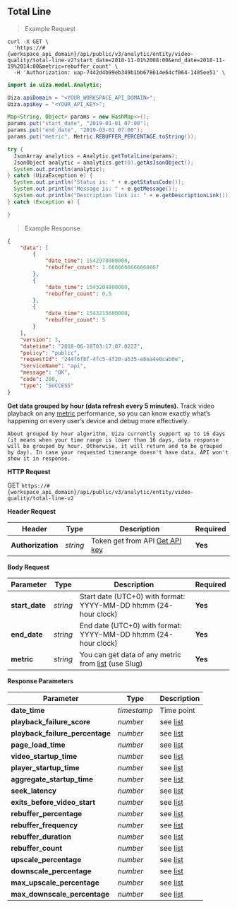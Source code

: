 ## Total Line

> Example Request

```shell
curl -X GET \
  'https://#{workspace_api_domain}/api/public/v3/analytic/entity/video-quality/total-line-v2?start_date=2018-11-01%2008:00&end_date=2018-11-19%2014:00&metric=rebuffer_count' \
  -H 'Authorization: uap-7442d4b99eb349b1bb678614e64cf064-1405ee51' \
```

```java
import io.uiza.model.Analytic;

Uiza.apiDomain = "<YOUR_WORKSPACE_API_DOMAIN>";
Uiza.apiKey = "<YOUR_API_KEY>";

Map<String, Object> params = new HashMap<>();
params.put("start_date", "2019-01-01 07:00");
params.put("end_date", "2019-03-01 07:00");
params.put("metric", Metric.REBUFFER_PERCENTAGE.toString());

try {
  JsonArray analytics = Analytic.getTotalLine(params);
  JsonObject analytic = analytics.get(0).getAsJsonObject();
  System.out.println(analytic);
} catch (UizaException e) {
  System.out.println("Status is: " + e.getStatusCode());
  System.out.println("Message is: " + e.getMessage());
  System.out.println("Description link is: " + e.getDescriptionLink());
} catch (Exception e) {

}
```

> Example Response

```json
{
    "data": [
        {
            "date_time": 1542978000000,
            "rebuffer_count": 1.6666666666666667
        },
        {
            "date_time": 1543204800000,
            "rebuffer_count": 0.5
        },
        {
            "date_time": 1543215600000,
            "rebuffer_count": 5
        }
    ],
    "version": 3,
    "datetime": "2018-06-18T03:17:07.022Z",
    "policy": "public",
    "requestId": "244f6f8f-4fc5-4f20-a535-e8ea4e0cab0e",
    "serviceName": "api",
    "message": "OK",
    "code": 200,
    "type": "SUCCESS"
}
```

**Get data grouped by hour (data refresh every 5 minutes).** Track video playback on any [metric](#analytic-metrics) performance, so you can know exactly what’s happening on every user’s device and debug more effectively.

``` About grouped by hour algorithm, Uiza currently support up to 16 days (it means when your time range is lower than 16 days, data response will be grouped by hour. Otherwise, it will return and to be grouped by day). In case your requested timerange doesn't have data, API won't show it in response.  ```

**HTTP Request**

<span class="get-button"> GET </span>
```https://#{workspace_api_domain}/api/public/v3/analytic/entity/video-quality/total-line-v2```

**Header Request**

| Header   | Type   | Description                              | Required |
|-------------|--------|---------------------------------------|---------|
| **Authorization** | *string* |Token get from API [Get API key](#get-api-key) | **Yes** |


**Body Request**

| Parameter | Type | Description | Required |
| ------------- | ------------- | ------------- | ------------- |
| **start_date** | *string* | Start date (UTC+0) with format: YYYY-MM-DD hh:mm (24-hour clock) | **Yes** |
| **end_date** | *string* | End date (UTC+0) with format: YYYY-MM-DD hh:mm (24-hour clock) | **Yes** |
| **metric** | *string* | You can get data of any metric from [list](#analytic-metrics) (use Slug) | **Yes** |


**Response Parameters**

| Parameter   | Type   | Description |
|-------------|--------|-------------------------|
| **date_time** | *timestamp* | Time point |
| **playback_failure_score** | *number* | see [list](#analytic-metrics) |
| **playback_failure_percentage** | *number* | see [list](#analytic-metrics) |
| **page_load_time** | *number* | see [list](#analytic-metrics) |
| **video_startup_time** | *number* | see [list](#analytic-metrics) |
| **player_startup_time** | *number* | see [list](#analytic-metrics) |
| **aggregate_startup_time** | *number* | see [list](#analytic-metrics) |
| **seek_latency** | *number* | see [list](#analytic-metrics) |
| **exits_before_video_start** | *number* | see [list](#analytic-metrics) |
| **rebuffer_percentage** | *number* | see [list](#analytic-metrics) |
| **rebuffer_frequency** | *number* | see [list](#analytic-metrics) |
| **rebuffer_duration** | *number* | see [list](#analytic-metrics) |
| **rebuffer_count** | *number* | see [list](#analytic-metrics) |
| **upscale_percentage** | *number* | see [list](#analytic-metrics) |
| **downscale_percentage** | *number* | see [list](#analytic-metrics) |
| **max_upscale_percentage** | *number* | see [list](#analytic-metrics) |
| **max_downscale_percentage** | *number* | see [list](#analytic-metrics) |
